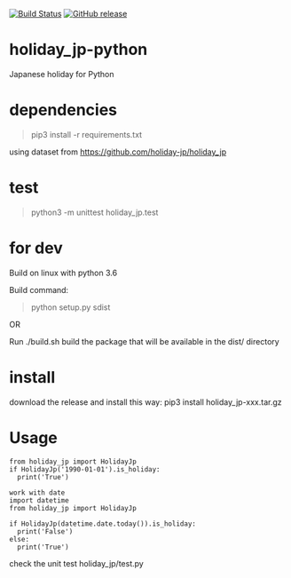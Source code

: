 [![Build Status](https://travis-ci.org/LUXEYS/holiday_jp-python.svg?branch=master)](https://travis-ci.org/LUXEYS/holiday_jp-python)
 [![GitHub release](https://img.shields.io/github/release/LUXEYS/holiday_jp-python.svg)](https://github.com/LUXEYS/holiday_jp-python/releases)

# holiday_jp-python

Japanese holiday for Python

# dependencies
> pip3 install -r requirements.txt

using dataset from https://github.com/holiday-jp/holiday_jp

# test
> python3 -m unittest holiday_jp.test

# for dev
Build on linux with python 3.6

Build command:
> python setup.py sdist

OR

Run ./build.sh
build the package that will be available in the dist/ directory

# install

download the release and install this way:
pip3 install holiday_jp-xxx.tar.gz

# Usage

```
from holiday_jp import HolidayJp
if HolidayJp('1990-01-01').is_holiday:
  print('True')

work with date
import datetime
from holiday_jp import HolidayJp

if HolidayJp(datetime.date.today()).is_holiday:
  print('False')
else:
  print('True')
```

check the unit test holiday_jp/test.py
